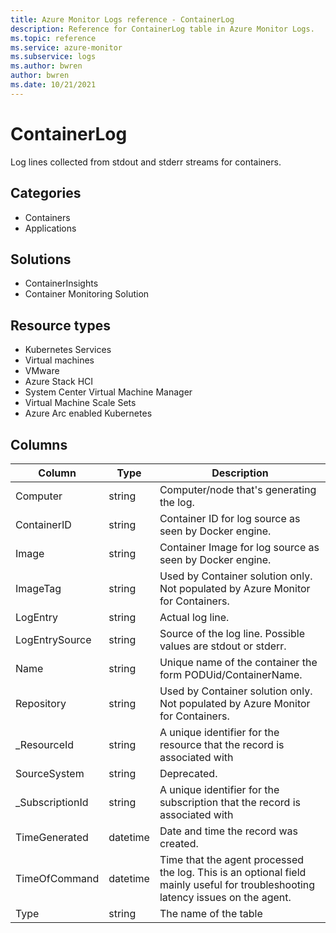 ```yaml
---
title: Azure Monitor Logs reference - ContainerLog
description: Reference for ContainerLog table in Azure Monitor Logs.
ms.topic: reference
ms.service: azure-monitor
ms.subservice: logs
ms.author: bwren
author: bwren
ms.date: 10/21/2021
---
```


# ContainerLog

 Log lines collected from stdout and stderr streams for containers.

## Categories

- Containers
- Applications
## Solutions

- ContainerInsights
- Container Monitoring Solution
## Resource types

- Kubernetes Services
- Virtual machines
- VMware
- Azure Stack HCI
- System Center Virtual Machine Manager
- Virtual Machine Scale Sets
- Azure Arc enabled Kubernetes




## Columns

| Column | Type | Description |
| --- | --- | --- |
| Computer | string | Computer/node that's generating the log. |
| ContainerID | string | Container ID for log source as seen by Docker engine. |
| Image | string | Container Image for log source as seen by Docker engine. |
| ImageTag | string | Used by Container solution only. Not populated by Azure Monitor for Containers. |
| LogEntry | string | Actual log line. |
| LogEntrySource | string | Source of the log line. Possible values are stdout or stderr. |
| Name | string | Unique name of the container the form  PODUid/ContainerName. |
| Repository | string | Used by Container solution only. Not populated by Azure Monitor for Containers. |
| _ResourceId | string | A unique identifier for the resource that the record is associated with |
| SourceSystem | string | Deprecated. |
| _SubscriptionId | string | A unique identifier for the subscription that the record is associated with |
| TimeGenerated | datetime | Date and time the record was created. |
| TimeOfCommand | datetime | Time that the agent processed the log. This is an optional field mainly useful for troubleshooting latency issues on the agent. |
| Type | string | The name of the table |
